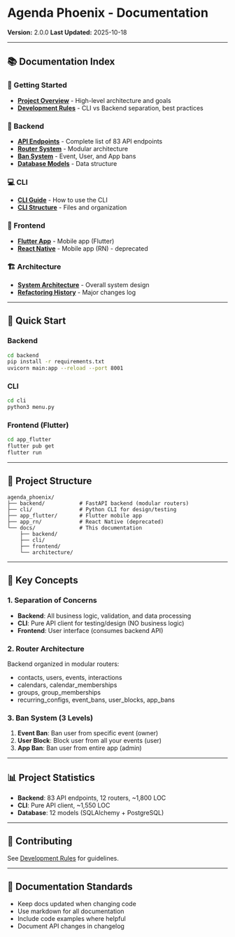 # Agenda Phoenix - Documentation

**Version:** 2.0.0
**Last Updated:** 2025-10-18

---

## 📚 Documentation Index

### 🎯 Getting Started
- [**Project Overview**](project-overview.md) - High-level architecture and goals
- [**Development Rules**](development-rules.md) - CLI vs Backend separation, best practices

### 🔧 Backend
- [**API Endpoints**](backend/api-endpoints.md) - Complete list of 83 API endpoints
- [**Router System**](backend/router-system.md) - Modular architecture
- [**Ban System**](backend/ban-system.md) - Event, User, and App bans
- [**Database Models**](backend/models.md) - Data structure

### 💻 CLI
- [**CLI Guide**](cli/cli-guide.md) - How to use the CLI
- [**CLI Structure**](cli/structure.md) - Files and organization

### 📱 Frontend
- [**Flutter App**](frontend/flutter.md) - Mobile app (Flutter)
- [**React Native**](frontend/react-native.md) - Mobile app (RN) - deprecated

### 🏗️ Architecture
- [**System Architecture**](architecture/system.md) - Overall system design
- [**Refactoring History**](architecture/refactoring.md) - Major changes log

---

## 🚀 Quick Start

### Backend
```bash
cd backend
pip install -r requirements.txt
uvicorn main:app --reload --port 8001
```

### CLI
```bash
cd cli
python3 menu.py
```

### Frontend (Flutter)
```bash
cd app_flutter
flutter pub get
flutter run
```

---

## 📁 Project Structure

```
agenda_phoenix/
├── backend/           # FastAPI backend (modular routers)
├── cli/               # Python CLI for design/testing
├── app_flutter/       # Flutter mobile app
├── app_rn/            # React Native (deprecated)
└── docs/              # This documentation
    ├── backend/
    ├── cli/
    ├── frontend/
    └── architecture/
```

---

## 🔑 Key Concepts

### 1. Separation of Concerns
- **Backend**: All business logic, validation, and data processing
- **CLI**: Pure API client for testing/design (NO business logic)
- **Frontend**: User interface (consumes backend API)

### 2. Router Architecture
Backend organized in modular routers:
- contacts, users, events, interactions
- calendars, calendar_memberships
- groups, group_memberships
- recurring_configs, event_bans, user_blocks, app_bans

### 3. Ban System (3 Levels)
1. **Event Ban**: Ban user from specific event (owner)
2. **User Block**: Block user from all your events (user)
3. **App Ban**: Ban user from entire app (admin)

---

## 📊 Project Statistics

- **Backend**: 83 API endpoints, 12 routers, ~1,800 LOC
- **CLI**: Pure API client, ~1,550 LOC
- **Database**: 12 models (SQLAlchemy + PostgreSQL)

---

## 🤝 Contributing

See [Development Rules](development-rules.md) for guidelines.

---

## 📝 Documentation Standards

- Keep docs updated when changing code
- Use markdown for all documentation
- Include code examples where helpful
- Document API changes in changelog
